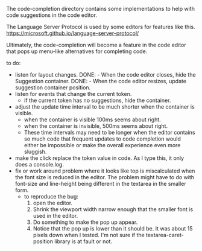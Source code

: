 The code-completion directory contains some implementations to help with
code suggestions in the code editor.

The Language Server Protocol is used by some editors for features like this.
https://microsoft.github.io/language-server-protocol/

Ultimately, the code-completion will become a feature in the code editor that pops up 
menu-like alternatives for completing code.

to do:
- listen for layout changes.
	DONE: - When the code editor closes, hide the Suggestion container.
	DONE: - When the code editor resizes, update suggestion container position.
- listen for events that change the current token.
	- if the current token has no suggestions, hide the container.
- adjust the update time interval to be much shorter when the container is visible.
	- when the container is visible 100ms seems about right.
	- when the container is invisible, 500ms seems about right.
	- These time intervals may need to be longer when the editor contains so much code
that frequent updates to code completion would either be impossible or 
make the overall experience even more sluggish.
- make the click replace the token value in code.  As I type this, it only does a console.log.
- fix or work around problem where it looks like top is miscalculated when the 
font size is reduced in the editor.
The problem might have to do with font-size and line-height being different in the textarea in the smaller form.
	- to reproduce the bug:
		1. open the editor.
		2. Shrink the viewport width narrow enough that the smaller font is used in the editor.
		3. Do something to make the pop up appear.
		4. Notice that the pop up is lower than it should be.  It was about 15 pixels down when I tested.
		I'm not sure if the textarea-caret-position library is at fault or not.

